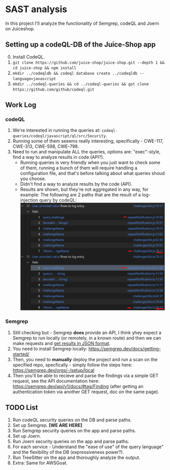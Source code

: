 # SAST analysis
In this project I'll analyze the functionality of Semgrep, codeQL and Joern on Juiceshop.


## Setting up a codeQL-DB of the Juice-Shop app
0. Install CodeQL.
1. `git clone https://github.com/juice-shop/juice-shop.git --depth 1 && cd juice-shop && npm install`
2. `mkdir ../codeqldb && codeql database create ../codeqldb --language=javascript`
3. `mkdir ../codeql-queries && cd ../codeql-queries && got clone https://github.com/github/codeql.git`


## Work Log
### codeQL
1. We're interested in running the queries at: `codeql-queries/codeql/javascript/ql/src/Security`.
2. Running some of them seeems really interesting, specifically - CWE-117, CWE-313, CWE-598, CWE-798.
3. Need to run and manipulate ALL the queries, options are: "exec"-style, find a way to analyze results in code (API?).
    - Running queries is very friendly when you just want to check some of them, running a bunch of them will require handling a configuration file, and that's before talking about what queries shoud you choose.
    - Didn't find a way to analyze results by the code (API).
    - Results are shown, but they're not aggregated in any way, for example: The following are 2 paths that are the result of a log-injection query by codeQL:
    ![](./code-ql-analysis/unaggregated_results._example.png)

### Semgrep
1. Still checking but - Semgrep __does__ provide an API, I think yhey expect a Semgrep to run locally (or remotely, in a known route) and then we can make requests and [get results in JSON format](https://semgrep.dev/api/v1/docs/#tag/Finding).
2. You need to install Semgrep locally: https://semgrep.dev/docs/getting-started/
3. Then, you need to **manually** deploy the project and run a scan on the specified repo, specfically - simply follow the steps here: https://semgrep.dev/orgs/-/setup/local
4. Then you'll be able to recieve and parse the findings via a simple GET request, see the API documentation here: https://semgrep.dev/api/v1/docs/#tag/Finding (after getting an authentication token via another GET request, doc on the same page).

## TODO List
1. Run codeQL security queries on the DB and parse paths.
2. Set up Semgrep. __[WE ARE HERE]__
3. Run Semgrep security queries on the app and parse paths.
4. Set up Joern.
5. Run Joern security queries on the app and parse paths.
6. For each service - Understand the "ease of use" of the query language" and the flexibility of the DB (expressiveness power?).
7. Run TreeSitter on the app and thoroughly analyze the output.
8. Extra: Same for AWSGoat.